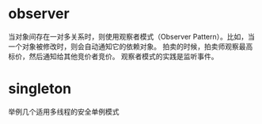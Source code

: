 # observer
当对象间存在一对多关系时，则使用观察者模式（Observer Pattern）。比如，当一个对象被修改时，则会自动通知它的依赖对象。
拍卖的时候，拍卖师观察最高标价，然后通知给其他竞价者竞价。
观察者模式的实践是监听事件。 

# singleton
举例几个适用多线程的安全单例模式

